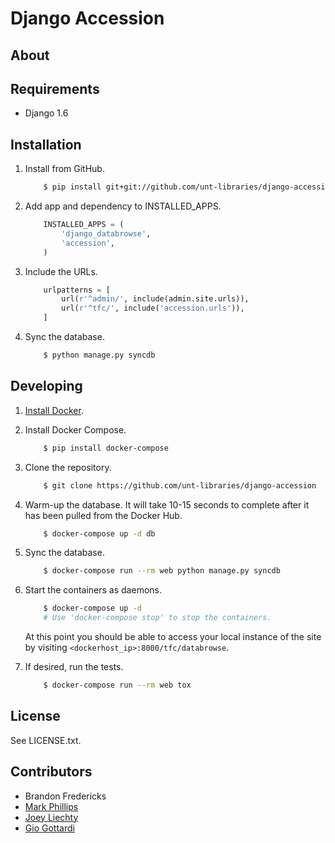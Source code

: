 Django Accession
================


About
-----


Requirements
------------

* Django 1.6


Installation
------------

1. Install from GitHub.
    ```sh
        $ pip install git+git://github.com/unt-libraries/django-accession.git
    ```

2. Add app and dependency to INSTALLED_APPS.
    ```python
        INSTALLED_APPS = (
            'django_databrowse',
            'accession',
        )
    ```

3. Include the URLs.
    ```python
        urlpatterns = [
            url(r'^admin/', include(admin.site.urls)),
            url(r'^tfc/', include('accession.urls')),
        ]
    ```

4. Sync the database.
    ```sh
        $ python manage.py syncdb
    ```


Developing
----------

1. [Install Docker](http://docs.docker.com/installation/).

2. Install Docker Compose.
    ```sh
        $ pip install docker-compose
    ```

3. Clone the repository.
    ```sh
        $ git clone https://github.com/unt-libraries/django-accession
    ```

4. Warm-up the database. It will take 10-15 seconds to complete after it has been pulled from the Docker Hub.
    ```sh
        $ docker-compose up -d db
    ```

5. Sync the database.
    ```sh
        $ docker-compose run --rm web python manage.py syncdb
    ```

6. Start the containers as daemons.
    ```sh
        $ docker-compose up -d
        # Use 'docker-compose stop' to stop the containers.
    ```
    At this point you should be able to access your local instance of the site by visiting `<dockerhost_ip>:8000/tfc/databrowse`.

7. If desired, run the tests.
    ```sh
        $ docker-compose run --rm web tox
    ```

License
-------

See LICENSE.txt.


Contributors
------------

* Brandon Fredericks
* [Mark Phillips](https://github.com/vphill)
* [Joey Liechty](https://github.com/yeahdef)
* [Gio Gottardi](https://github.com/somexpert)
